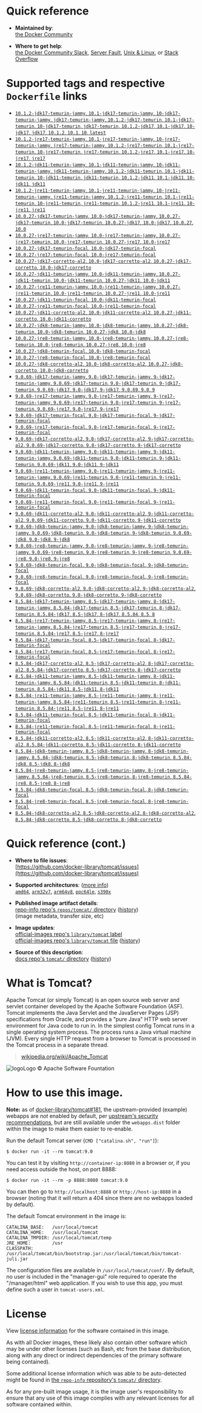 <!--

********************************************************************************

WARNING:

    DO NOT EDIT "tomcat/README.md"

    IT IS AUTO-GENERATED

    (from the other files in "tomcat/" combined with a set of templates)

********************************************************************************

-->

# Quick reference

-	**Maintained by**:  
	[the Docker Community](https://github.com/docker-library/tomcat)

-	**Where to get help**:  
	[the Docker Community Slack](https://dockr.ly/comm-slack), [Server Fault](https://serverfault.com/help/on-topic), [Unix & Linux](https://unix.stackexchange.com/help/on-topic), or [Stack Overflow](https://stackoverflow.com/help/on-topic)

# Supported tags and respective `Dockerfile` links

-	[`10.1.2-jdk17-temurin-jammy`, `10.1-jdk17-temurin-jammy`, `10-jdk17-temurin-jammy`, `jdk17-temurin-jammy`, `10.1.2-jdk17-temurin`, `10.1-jdk17-temurin`, `10-jdk17-temurin`, `jdk17-temurin`, `10.1.2-jdk17`, `10.1-jdk17`, `10-jdk17`, `jdk17`, `10.1.2`, `10.1`, `10`, `latest`](https://github.com/docker-library/tomcat/blob/f5728d643f53670ab3d10ac98b74be076190be3a/10.1/jdk17/temurin-jammy/Dockerfile)
-	[`10.1.2-jre17-temurin-jammy`, `10.1-jre17-temurin-jammy`, `10-jre17-temurin-jammy`, `jre17-temurin-jammy`, `10.1.2-jre17-temurin`, `10.1-jre17-temurin`, `10-jre17-temurin`, `jre17-temurin`, `10.1.2-jre17`, `10.1-jre17`, `10-jre17`, `jre17`](https://github.com/docker-library/tomcat/blob/f5728d643f53670ab3d10ac98b74be076190be3a/10.1/jre17/temurin-jammy/Dockerfile)
-	[`10.1.2-jdk11-temurin-jammy`, `10.1-jdk11-temurin-jammy`, `10-jdk11-temurin-jammy`, `jdk11-temurin-jammy`, `10.1.2-jdk11-temurin`, `10.1-jdk11-temurin`, `10-jdk11-temurin`, `jdk11-temurin`, `10.1.2-jdk11`, `10.1-jdk11`, `10-jdk11`, `jdk11`](https://github.com/docker-library/tomcat/blob/f5728d643f53670ab3d10ac98b74be076190be3a/10.1/jdk11/temurin-jammy/Dockerfile)
-	[`10.1.2-jre11-temurin-jammy`, `10.1-jre11-temurin-jammy`, `10-jre11-temurin-jammy`, `jre11-temurin-jammy`, `10.1.2-jre11-temurin`, `10.1-jre11-temurin`, `10-jre11-temurin`, `jre11-temurin`, `10.1.2-jre11`, `10.1-jre11`, `10-jre11`, `jre11`](https://github.com/docker-library/tomcat/blob/f5728d643f53670ab3d10ac98b74be076190be3a/10.1/jre11/temurin-jammy/Dockerfile)
-	[`10.0.27-jdk17-temurin-jammy`, `10.0-jdk17-temurin-jammy`, `10.0.27-jdk17-temurin`, `10.0-jdk17-temurin`, `10.0.27-jdk17`, `10.0-jdk17`, `10.0.27`, `10.0`](https://github.com/docker-library/tomcat/blob/f7001f11cfff80d925033cdbcd52e4c0fc679095/10.0/jdk17/temurin-jammy/Dockerfile)
-	[`10.0.27-jre17-temurin-jammy`, `10.0-jre17-temurin-jammy`, `10.0.27-jre17-temurin`, `10.0-jre17-temurin`, `10.0.27-jre17`, `10.0-jre17`](https://github.com/docker-library/tomcat/blob/f7001f11cfff80d925033cdbcd52e4c0fc679095/10.0/jre17/temurin-jammy/Dockerfile)
-	[`10.0.27-jdk17-temurin-focal`, `10.0-jdk17-temurin-focal`](https://github.com/docker-library/tomcat/blob/f7001f11cfff80d925033cdbcd52e4c0fc679095/10.0/jdk17/temurin-focal/Dockerfile)
-	[`10.0.27-jre17-temurin-focal`, `10.0-jre17-temurin-focal`](https://github.com/docker-library/tomcat/blob/f7001f11cfff80d925033cdbcd52e4c0fc679095/10.0/jre17/temurin-focal/Dockerfile)
-	[`10.0.27-jdk17-corretto-al2`, `10.0-jdk17-corretto-al2`, `10.0.27-jdk17-corretto`, `10.0-jdk17-corretto`](https://github.com/docker-library/tomcat/blob/f7001f11cfff80d925033cdbcd52e4c0fc679095/10.0/jdk17/corretto-al2/Dockerfile)
-	[`10.0.27-jdk11-temurin-jammy`, `10.0-jdk11-temurin-jammy`, `10.0.27-jdk11-temurin`, `10.0-jdk11-temurin`, `10.0.27-jdk11`, `10.0-jdk11`](https://github.com/docker-library/tomcat/blob/f7001f11cfff80d925033cdbcd52e4c0fc679095/10.0/jdk11/temurin-jammy/Dockerfile)
-	[`10.0.27-jre11-temurin-jammy`, `10.0-jre11-temurin-jammy`, `10.0.27-jre11-temurin`, `10.0-jre11-temurin`, `10.0.27-jre11`, `10.0-jre11`](https://github.com/docker-library/tomcat/blob/f7001f11cfff80d925033cdbcd52e4c0fc679095/10.0/jre11/temurin-jammy/Dockerfile)
-	[`10.0.27-jdk11-temurin-focal`, `10.0-jdk11-temurin-focal`](https://github.com/docker-library/tomcat/blob/f7001f11cfff80d925033cdbcd52e4c0fc679095/10.0/jdk11/temurin-focal/Dockerfile)
-	[`10.0.27-jre11-temurin-focal`, `10.0-jre11-temurin-focal`](https://github.com/docker-library/tomcat/blob/f7001f11cfff80d925033cdbcd52e4c0fc679095/10.0/jre11/temurin-focal/Dockerfile)
-	[`10.0.27-jdk11-corretto-al2`, `10.0-jdk11-corretto-al2`, `10.0.27-jdk11-corretto`, `10.0-jdk11-corretto`](https://github.com/docker-library/tomcat/blob/f7001f11cfff80d925033cdbcd52e4c0fc679095/10.0/jdk11/corretto-al2/Dockerfile)
-	[`10.0.27-jdk8-temurin-jammy`, `10.0-jdk8-temurin-jammy`, `10.0.27-jdk8-temurin`, `10.0-jdk8-temurin`, `10.0.27-jdk8`, `10.0-jdk8`](https://github.com/docker-library/tomcat/blob/f7001f11cfff80d925033cdbcd52e4c0fc679095/10.0/jdk8/temurin-jammy/Dockerfile)
-	[`10.0.27-jre8-temurin-jammy`, `10.0-jre8-temurin-jammy`, `10.0.27-jre8-temurin`, `10.0-jre8-temurin`, `10.0.27-jre8`, `10.0-jre8`](https://github.com/docker-library/tomcat/blob/f7001f11cfff80d925033cdbcd52e4c0fc679095/10.0/jre8/temurin-jammy/Dockerfile)
-	[`10.0.27-jdk8-temurin-focal`, `10.0-jdk8-temurin-focal`](https://github.com/docker-library/tomcat/blob/f7001f11cfff80d925033cdbcd52e4c0fc679095/10.0/jdk8/temurin-focal/Dockerfile)
-	[`10.0.27-jre8-temurin-focal`, `10.0-jre8-temurin-focal`](https://github.com/docker-library/tomcat/blob/f7001f11cfff80d925033cdbcd52e4c0fc679095/10.0/jre8/temurin-focal/Dockerfile)
-	[`10.0.27-jdk8-corretto-al2`, `10.0-jdk8-corretto-al2`, `10.0.27-jdk8-corretto`, `10.0-jdk8-corretto`](https://github.com/docker-library/tomcat/blob/f7001f11cfff80d925033cdbcd52e4c0fc679095/10.0/jdk8/corretto-al2/Dockerfile)
-	[`9.0.69-jdk17-temurin-jammy`, `9.0-jdk17-temurin-jammy`, `9-jdk17-temurin-jammy`, `9.0.69-jdk17-temurin`, `9.0-jdk17-temurin`, `9-jdk17-temurin`, `9.0.69-jdk17`, `9.0-jdk17`, `9-jdk17`, `9.0.69`, `9.0`, `9`](https://github.com/docker-library/tomcat/blob/33f29375055a9bcb35b3d906a435eefa9c7d671e/9.0/jdk17/temurin-jammy/Dockerfile)
-	[`9.0.69-jre17-temurin-jammy`, `9.0-jre17-temurin-jammy`, `9-jre17-temurin-jammy`, `9.0.69-jre17-temurin`, `9.0-jre17-temurin`, `9-jre17-temurin`, `9.0.69-jre17`, `9.0-jre17`, `9-jre17`](https://github.com/docker-library/tomcat/blob/33f29375055a9bcb35b3d906a435eefa9c7d671e/9.0/jre17/temurin-jammy/Dockerfile)
-	[`9.0.69-jdk17-temurin-focal`, `9.0-jdk17-temurin-focal`, `9-jdk17-temurin-focal`](https://github.com/docker-library/tomcat/blob/33f29375055a9bcb35b3d906a435eefa9c7d671e/9.0/jdk17/temurin-focal/Dockerfile)
-	[`9.0.69-jre17-temurin-focal`, `9.0-jre17-temurin-focal`, `9-jre17-temurin-focal`](https://github.com/docker-library/tomcat/blob/33f29375055a9bcb35b3d906a435eefa9c7d671e/9.0/jre17/temurin-focal/Dockerfile)
-	[`9.0.69-jdk17-corretto-al2`, `9.0-jdk17-corretto-al2`, `9-jdk17-corretto-al2`, `9.0.69-jdk17-corretto`, `9.0-jdk17-corretto`, `9-jdk17-corretto`](https://github.com/docker-library/tomcat/blob/33f29375055a9bcb35b3d906a435eefa9c7d671e/9.0/jdk17/corretto-al2/Dockerfile)
-	[`9.0.69-jdk11-temurin-jammy`, `9.0-jdk11-temurin-jammy`, `9-jdk11-temurin-jammy`, `9.0.69-jdk11-temurin`, `9.0-jdk11-temurin`, `9-jdk11-temurin`, `9.0.69-jdk11`, `9.0-jdk11`, `9-jdk11`](https://github.com/docker-library/tomcat/blob/33f29375055a9bcb35b3d906a435eefa9c7d671e/9.0/jdk11/temurin-jammy/Dockerfile)
-	[`9.0.69-jre11-temurin-jammy`, `9.0-jre11-temurin-jammy`, `9-jre11-temurin-jammy`, `9.0.69-jre11-temurin`, `9.0-jre11-temurin`, `9-jre11-temurin`, `9.0.69-jre11`, `9.0-jre11`, `9-jre11`](https://github.com/docker-library/tomcat/blob/33f29375055a9bcb35b3d906a435eefa9c7d671e/9.0/jre11/temurin-jammy/Dockerfile)
-	[`9.0.69-jdk11-temurin-focal`, `9.0-jdk11-temurin-focal`, `9-jdk11-temurin-focal`](https://github.com/docker-library/tomcat/blob/33f29375055a9bcb35b3d906a435eefa9c7d671e/9.0/jdk11/temurin-focal/Dockerfile)
-	[`9.0.69-jre11-temurin-focal`, `9.0-jre11-temurin-focal`, `9-jre11-temurin-focal`](https://github.com/docker-library/tomcat/blob/33f29375055a9bcb35b3d906a435eefa9c7d671e/9.0/jre11/temurin-focal/Dockerfile)
-	[`9.0.69-jdk11-corretto-al2`, `9.0-jdk11-corretto-al2`, `9-jdk11-corretto-al2`, `9.0.69-jdk11-corretto`, `9.0-jdk11-corretto`, `9-jdk11-corretto`](https://github.com/docker-library/tomcat/blob/33f29375055a9bcb35b3d906a435eefa9c7d671e/9.0/jdk11/corretto-al2/Dockerfile)
-	[`9.0.69-jdk8-temurin-jammy`, `9.0-jdk8-temurin-jammy`, `9-jdk8-temurin-jammy`, `9.0.69-jdk8-temurin`, `9.0-jdk8-temurin`, `9-jdk8-temurin`, `9.0.69-jdk8`, `9.0-jdk8`, `9-jdk8`](https://github.com/docker-library/tomcat/blob/33f29375055a9bcb35b3d906a435eefa9c7d671e/9.0/jdk8/temurin-jammy/Dockerfile)
-	[`9.0.69-jre8-temurin-jammy`, `9.0-jre8-temurin-jammy`, `9-jre8-temurin-jammy`, `9.0.69-jre8-temurin`, `9.0-jre8-temurin`, `9-jre8-temurin`, `9.0.69-jre8`, `9.0-jre8`, `9-jre8`](https://github.com/docker-library/tomcat/blob/33f29375055a9bcb35b3d906a435eefa9c7d671e/9.0/jre8/temurin-jammy/Dockerfile)
-	[`9.0.69-jdk8-temurin-focal`, `9.0-jdk8-temurin-focal`, `9-jdk8-temurin-focal`](https://github.com/docker-library/tomcat/blob/33f29375055a9bcb35b3d906a435eefa9c7d671e/9.0/jdk8/temurin-focal/Dockerfile)
-	[`9.0.69-jre8-temurin-focal`, `9.0-jre8-temurin-focal`, `9-jre8-temurin-focal`](https://github.com/docker-library/tomcat/blob/33f29375055a9bcb35b3d906a435eefa9c7d671e/9.0/jre8/temurin-focal/Dockerfile)
-	[`9.0.69-jdk8-corretto-al2`, `9.0-jdk8-corretto-al2`, `9-jdk8-corretto-al2`, `9.0.69-jdk8-corretto`, `9.0-jdk8-corretto`, `9-jdk8-corretto`](https://github.com/docker-library/tomcat/blob/33f29375055a9bcb35b3d906a435eefa9c7d671e/9.0/jdk8/corretto-al2/Dockerfile)
-	[`8.5.84-jdk17-temurin-jammy`, `8.5-jdk17-temurin-jammy`, `8-jdk17-temurin-jammy`, `8.5.84-jdk17-temurin`, `8.5-jdk17-temurin`, `8-jdk17-temurin`, `8.5.84-jdk17`, `8.5-jdk17`, `8-jdk17`, `8.5.84`, `8.5`, `8`](https://github.com/docker-library/tomcat/blob/9cad4b1a880782d3504d7c8723fccc667965cf29/8.5/jdk17/temurin-jammy/Dockerfile)
-	[`8.5.84-jre17-temurin-jammy`, `8.5-jre17-temurin-jammy`, `8-jre17-temurin-jammy`, `8.5.84-jre17-temurin`, `8.5-jre17-temurin`, `8-jre17-temurin`, `8.5.84-jre17`, `8.5-jre17`, `8-jre17`](https://github.com/docker-library/tomcat/blob/9cad4b1a880782d3504d7c8723fccc667965cf29/8.5/jre17/temurin-jammy/Dockerfile)
-	[`8.5.84-jdk17-temurin-focal`, `8.5-jdk17-temurin-focal`, `8-jdk17-temurin-focal`](https://github.com/docker-library/tomcat/blob/9cad4b1a880782d3504d7c8723fccc667965cf29/8.5/jdk17/temurin-focal/Dockerfile)
-	[`8.5.84-jre17-temurin-focal`, `8.5-jre17-temurin-focal`, `8-jre17-temurin-focal`](https://github.com/docker-library/tomcat/blob/9cad4b1a880782d3504d7c8723fccc667965cf29/8.5/jre17/temurin-focal/Dockerfile)
-	[`8.5.84-jdk17-corretto-al2`, `8.5-jdk17-corretto-al2`, `8-jdk17-corretto-al2`, `8.5.84-jdk17-corretto`, `8.5-jdk17-corretto`, `8-jdk17-corretto`](https://github.com/docker-library/tomcat/blob/9cad4b1a880782d3504d7c8723fccc667965cf29/8.5/jdk17/corretto-al2/Dockerfile)
-	[`8.5.84-jdk11-temurin-jammy`, `8.5-jdk11-temurin-jammy`, `8-jdk11-temurin-jammy`, `8.5.84-jdk11-temurin`, `8.5-jdk11-temurin`, `8-jdk11-temurin`, `8.5.84-jdk11`, `8.5-jdk11`, `8-jdk11`](https://github.com/docker-library/tomcat/blob/9cad4b1a880782d3504d7c8723fccc667965cf29/8.5/jdk11/temurin-jammy/Dockerfile)
-	[`8.5.84-jre11-temurin-jammy`, `8.5-jre11-temurin-jammy`, `8-jre11-temurin-jammy`, `8.5.84-jre11-temurin`, `8.5-jre11-temurin`, `8-jre11-temurin`, `8.5.84-jre11`, `8.5-jre11`, `8-jre11`](https://github.com/docker-library/tomcat/blob/9cad4b1a880782d3504d7c8723fccc667965cf29/8.5/jre11/temurin-jammy/Dockerfile)
-	[`8.5.84-jdk11-temurin-focal`, `8.5-jdk11-temurin-focal`, `8-jdk11-temurin-focal`](https://github.com/docker-library/tomcat/blob/9cad4b1a880782d3504d7c8723fccc667965cf29/8.5/jdk11/temurin-focal/Dockerfile)
-	[`8.5.84-jre11-temurin-focal`, `8.5-jre11-temurin-focal`, `8-jre11-temurin-focal`](https://github.com/docker-library/tomcat/blob/9cad4b1a880782d3504d7c8723fccc667965cf29/8.5/jre11/temurin-focal/Dockerfile)
-	[`8.5.84-jdk11-corretto-al2`, `8.5-jdk11-corretto-al2`, `8-jdk11-corretto-al2`, `8.5.84-jdk11-corretto`, `8.5-jdk11-corretto`, `8-jdk11-corretto`](https://github.com/docker-library/tomcat/blob/9cad4b1a880782d3504d7c8723fccc667965cf29/8.5/jdk11/corretto-al2/Dockerfile)
-	[`8.5.84-jdk8-temurin-jammy`, `8.5-jdk8-temurin-jammy`, `8-jdk8-temurin-jammy`, `8.5.84-jdk8-temurin`, `8.5-jdk8-temurin`, `8-jdk8-temurin`, `8.5.84-jdk8`, `8.5-jdk8`, `8-jdk8`](https://github.com/docker-library/tomcat/blob/9cad4b1a880782d3504d7c8723fccc667965cf29/8.5/jdk8/temurin-jammy/Dockerfile)
-	[`8.5.84-jre8-temurin-jammy`, `8.5-jre8-temurin-jammy`, `8-jre8-temurin-jammy`, `8.5.84-jre8-temurin`, `8.5-jre8-temurin`, `8-jre8-temurin`, `8.5.84-jre8`, `8.5-jre8`, `8-jre8`](https://github.com/docker-library/tomcat/blob/9cad4b1a880782d3504d7c8723fccc667965cf29/8.5/jre8/temurin-jammy/Dockerfile)
-	[`8.5.84-jdk8-temurin-focal`, `8.5-jdk8-temurin-focal`, `8-jdk8-temurin-focal`](https://github.com/docker-library/tomcat/blob/9cad4b1a880782d3504d7c8723fccc667965cf29/8.5/jdk8/temurin-focal/Dockerfile)
-	[`8.5.84-jre8-temurin-focal`, `8.5-jre8-temurin-focal`, `8-jre8-temurin-focal`](https://github.com/docker-library/tomcat/blob/9cad4b1a880782d3504d7c8723fccc667965cf29/8.5/jre8/temurin-focal/Dockerfile)
-	[`8.5.84-jdk8-corretto-al2`, `8.5-jdk8-corretto-al2`, `8-jdk8-corretto-al2`, `8.5.84-jdk8-corretto`, `8.5-jdk8-corretto`, `8-jdk8-corretto`](https://github.com/docker-library/tomcat/blob/9cad4b1a880782d3504d7c8723fccc667965cf29/8.5/jdk8/corretto-al2/Dockerfile)

# Quick reference (cont.)

-	**Where to file issues**:  
	[https://github.com/docker-library/tomcat/issues](https://github.com/docker-library/tomcat/issues)

-	**Supported architectures**: ([more info](https://github.com/docker-library/official-images#architectures-other-than-amd64))  
	[`amd64`](https://hub.docker.com/r/amd64/tomcat/), [`arm32v7`](https://hub.docker.com/r/arm32v7/tomcat/), [`arm64v8`](https://hub.docker.com/r/arm64v8/tomcat/), [`ppc64le`](https://hub.docker.com/r/ppc64le/tomcat/), [`s390x`](https://hub.docker.com/r/s390x/tomcat/)

-	**Published image artifact details**:  
	[repo-info repo's `repos/tomcat/` directory](https://github.com/docker-library/repo-info/blob/master/repos/tomcat) ([history](https://github.com/docker-library/repo-info/commits/master/repos/tomcat))  
	(image metadata, transfer size, etc)

-	**Image updates**:  
	[official-images repo's `library/tomcat` label](https://github.com/docker-library/official-images/issues?q=label%3Alibrary%2Ftomcat)  
	[official-images repo's `library/tomcat` file](https://github.com/docker-library/official-images/blob/master/library/tomcat) ([history](https://github.com/docker-library/official-images/commits/master/library/tomcat))

-	**Source of this description**:  
	[docs repo's `tomcat/` directory](https://github.com/docker-library/docs/tree/master/tomcat) ([history](https://github.com/docker-library/docs/commits/master/tomcat))

# What is Tomcat?

Apache Tomcat (or simply Tomcat) is an open source web server and servlet container developed by the Apache Software Foundation (ASF). Tomcat implements the Java Servlet and the JavaServer Pages (JSP) specifications from Oracle, and provides a "pure Java" HTTP web server environment for Java code to run in. In the simplest config Tomcat runs in a single operating system process. The process runs a Java virtual machine (JVM). Every single HTTP request from a browser to Tomcat is processed in the Tomcat process in a separate thread.

> [wikipedia.org/wiki/Apache_Tomcat](https://en.wikipedia.org/wiki/Apache_Tomcat)

![logo](https://raw.githubusercontent.com/docker-library/docs/8e31eb93a02d504d0cfe1da435aa31b377fc627d/tomcat/logo.png)Logo &copy; Apache Software Fountation

# How to use this image.

**Note:** as of [docker-library/tomcat#181](https://github.com/docker-library/tomcat/pull/181), the upstream-provided (example) webapps are *not* enabled by default, per [upstream's security recommendations](https://tomcat.apache.org/tomcat-9.0-doc/security-howto.html#Default_web_applications), but are still available under the `webapps.dist` folder within the image to make them easier to re-enable.

Run the default Tomcat server (`CMD ["catalina.sh", "run"]`):

```console
$ docker run -it --rm tomcat:9.0
```

You can test it by visiting `http://container-ip:8080` in a browser or, if you need access outside the host, on port 8888:

```console
$ docker run -it --rm -p 8888:8080 tomcat:9.0
```

You can then go to `http://localhost:8888` or `http://host-ip:8888` in a browser (noting that it will return a 404 since there are no webapps loaded by default).

The default Tomcat environment in the image is:

	CATALINA_BASE:   /usr/local/tomcat
	CATALINA_HOME:   /usr/local/tomcat
	CATALINA_TMPDIR: /usr/local/tomcat/temp
	JRE_HOME:        /usr
	CLASSPATH:       /usr/local/tomcat/bin/bootstrap.jar:/usr/local/tomcat/bin/tomcat-juli.jar

The configuration files are available in `/usr/local/tomcat/conf/`. By default, no user is included in the "manager-gui" role required to operate the "/manager/html" web application. If you wish to use this app, you must define such a user in `tomcat-users.xml`.

# License

View [license information](https://www.apache.org/licenses/LICENSE-2.0) for the software contained in this image.

As with all Docker images, these likely also contain other software which may be under other licenses (such as Bash, etc from the base distribution, along with any direct or indirect dependencies of the primary software being contained).

Some additional license information which was able to be auto-detected might be found in [the `repo-info` repository's `tomcat/` directory](https://github.com/docker-library/repo-info/tree/master/repos/tomcat).

As for any pre-built image usage, it is the image user's responsibility to ensure that any use of this image complies with any relevant licenses for all software contained within.
